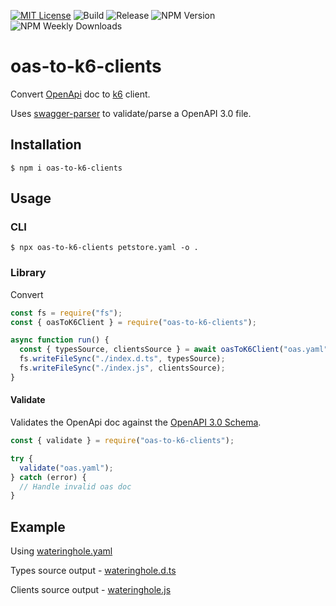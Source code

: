 [![MIT License](https://img.shields.io/github/license/danzelbel/har-to-k6-client)](https://github.com/danzelbel/har-to-k6-clients/blob/main/LICENSE)
![Build](https://github.com/danzelbel/har-to-k6-clients/workflows/build/badge.svg)
![Release](https://github.com/danzelbel/har-to-k6-clients/workflows/release/badge.svg)
![NPM Version](https://img.shields.io/npm/v/oas-to-k6-clients.svg)
![NPM Weekly Downloads](https://img.shields.io/npm/dw/oas-to-k6-clients.svg)

# oas-to-k6-clients

Convert [OpenApi](https://github.com/OAI/OpenAPI-Specification) doc to [k6](https://docs.k6.io/docs) client.

Uses [swagger-parser](https://github.com/APIDevTools/swagger-parser) to validate/parse a OpenAPI 3.0 file.

## Installation

```shell
$ npm i oas-to-k6-clients
```

## Usage

### CLI

```shell
$ npx oas-to-k6-clients petstore.yaml -o .
```

### Library

Convert

```js
const fs = require("fs");
const { oasToK6Client } = require("oas-to-k6-clients");

async function run() {
  const { typesSource, clientsSource } = await oasToK6Client("oas.yaml");
  fs.writeFileSync("./index.d.ts", typesSource);
  fs.writeFileSync("./index.js", clientsSource);
}
```

#### Validate

Validates the OpenApi doc against the [OpenAPI 3.0 Schema](https://github.com/OAI/OpenAPI-Specification/blob/main/schemas/v3.0/schema.json).

```js
const { validate } = require("oas-to-k6-clients");

try {
  validate("oas.yaml");
} catch (error) {
  // Handle invalid oas doc
}
```

## Example

Using [wateringhole.yaml](/test/e2e/wateringhole.yaml)

Types source output - [wateringhole.d.ts](/test/e2e/wateringhole.d.ts)

Clients source output - [wateringhole.js](/test/e2e/wateringhole.js)